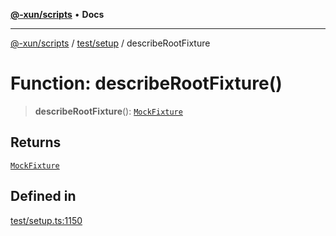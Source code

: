 [**@-xun/scripts**](../../../README.md) • **Docs**

***

[@-xun/scripts](../../../README.md) / [test/setup](../README.md) / describeRootFixture

# Function: describeRootFixture()

> **describeRootFixture**(): [`MockFixture`](../interfaces/MockFixture.md)

## Returns

[`MockFixture`](../interfaces/MockFixture.md)

## Defined in

[test/setup.ts:1150](https://github.com/Xunnamius/xscripts/blob/ca4900adafe61fe400aec55151e46f5130a666a6/test/setup.ts#L1150)
